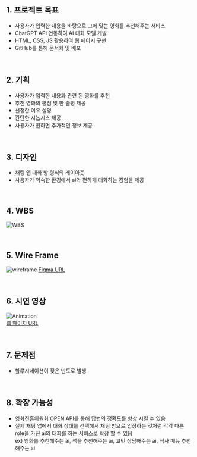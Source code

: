 ## 1. 프로젝트 목표

* 사용자가 입력한 내용을 바탕으로 그에 맞는 영화를 추천해주는 서비스
* ChatGPT API 연동하여 AI 대화 모델 개발
* HTML, CSS, JS 활용하여 웹 페이지 구현
* GitHub를 통해 문서화 및 배포

<br>

## 2. 기획
* 사용자가 입력한 내용과 관련 된 영화를 추천
* 추천 영화의 평점 및 한 줄평 제공
* 선정한 이유 설명
* 간단한 시놉시스 제공
* 사용자가 원하면 추가적인 정보 제공

<br>

## 3. 디자인
* 채팅 앱 대화 방 형식의 레이아웃
* 사용자가 익숙한 환경에서 ai와 편하게 대화하는 경험을 제공

<br>

## 4. WBS
![WBS](https://github.com/user-attachments/assets/9b1d9743-3d5b-4c5f-a0d6-0c0330d9b6c1)

<br>

## 5. Wire Frame
![wireframe](https://github.com/user-attachments/assets/84350fb9-cc4f-4fff-a4c7-9c61b5086127)
[Figma URL](https://www.figma.com/design/2GujRH7iKVgktsKskor9S8/Mini-project?node-id=0-1&t=Pdyuo6l4BqYelV7E-0)

<br>

## 6. 시연 영상
![Animation](https://github.com/user-attachments/assets/2313a02e-0215-454a-a142-44452bc1cd79)<br>
[웹 페이지 URL](https://lwj0712.github.io/mini_project/)

<br>

## 7. 문제점
* 할루시네이션이 잦은 빈도로 발생

<br>

## 8. 확장 가능성
* 영화진흥위원회 OPEN API를 통해 답변의 정확도를 향상 시킬 수 있음
* 실제 채팅 앱에서 대화 상대를 선택해서 채팅 방으로 입장하는 것처럼 각각 다른 role을 가진 ai와 대화를 하는 서비스로 확장 할 수 있음<br>
ex) 영화를 추천해주는 ai, 책을 추천해주는 ai, 고민 상담해주는 ai, 식사 메뉴 추천해주는 ai
